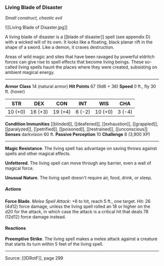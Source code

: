 ### Living Blade of Disaster
_Small construct, chaotic evil_

![[Living Blade of Disaster.jpg]]

A living blade of disaster is a [[blade of disaster]] spell (see appendix D) with a wicked will of its own. It looks like a floating, black planar rift in the shape of a sword. Like a demon, it craves destruction.

Areas of wild magic and sites that have been ravaged by powerful eldritch forces can give rise to spell effects that become living beings. These so-called living spells haunt the places where they were created, subsisting on ambient magical energy.




---

**Armor Class** 14 (natural armor)
**Hit Points** 67 (9d6 + 36)
**Speed** 0 ft., fly 30 ft. (hover)

| STR     | DEX     | CON     | INT     | WIS     | CHA     |
|---------|---------|---------|---------|---------|---------|
| 10 (+0) | 16 (+3) | 19 (+4) | 6 (-2) | 10 (+0) | 3 (-4) |

**Condition Immunities** [[blinded]], [[deafened]], [[exhaustion]], [[grappled]], [[paralyzed]], [[petrified]], [[poisoned]], [[restrained]], [[unconscious]]
**Senses** darkvision 60 ft.
**Passive Perception** 10
**Challenge** 8 (3,900 XP)

---

**Magic Resistance**. The living spell has advantage on saving throws against spells and other magical effects.

**Unfettered**. The living spell can move through any barrier, even a wall of magical force.

**Unusual Nature**. The living spell doesn't require air, food, drink, or sleep.

##### Actions
**Force Blade**. _Melee Spell Attack:_ +6 to hit, reach 5 ft., one target. Hit: 26 (4d12) force damage, unless the living spell rolled an 18 or higher on the d20 for the attack, in which case the attack is a critical hit that deals 78 (12d12) force damage instead.

#### Reactions
**Preemptive Strike**. The living spell makes a melee attack against a creature that starts its turn within 5 feet of the living spell.


---

Source: [[IDRotF]], page 299